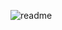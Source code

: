 
![readme](https://github.com/azachinyaeva/Algorithms/assets/120329586/42a2855e-ec6a-49c5-8b11-1476695cea80)
